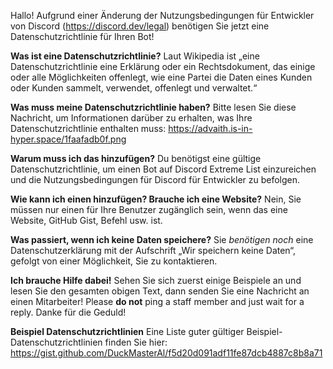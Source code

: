 Hallo! Aufgrund einer Änderung der Nutzungsbedingungen für Entwickler von Discord (<https://discord.dev/legal>) benötigen Sie jetzt eine Datenschutzrichtlinie für Ihren Bot!

**Was ist eine Datenschutzrichtlinie?** Laut Wikipedia ist „eine Datenschutzrichtlinie eine Erklärung oder ein Rechtsdokument, das einige oder alle Möglichkeiten offenlegt, wie eine Partei die Daten eines Kunden oder Kunden sammelt, verwendet, offenlegt und verwaltet.“

**Was muss meine Datenschutzrichtlinie haben?** Bitte lesen Sie diese Nachricht, um Informationen darüber zu erhalten, was Ihre Datenschutzrichtlinie enthalten muss: https://advaith.is-in-hyper.space/1faafadb0f.png

**Warum muss ich das hinzufügen?** Du benötigst eine gültige Datenschutzrichtlinie, um einen Bot auf Discord Extreme List einzureichen und die Nutzungsbedingungen für Discord für Entwickler zu befolgen.

**Wie kann ich einen hinzufügen? Brauche ich eine Website?** Nein, Sie müssen nur einen für Ihre Benutzer zugänglich sein, wenn das eine Website, GitHub Gist, Befehl usw. ist.

**Was passiert, wenn ich keine Daten speichere?** Sie *benötigen noch* eine Datenschutzerklärung mit der Aufschrift „Wir speichern keine Daten“, gefolgt von einer Möglichkeit, Sie zu kontaktieren.

**Ich brauche Hilfe dabei!** Sehen Sie sich zuerst einige Beispiele an und lesen Sie den gesamten obigen Text, dann senden Sie eine Nachricht an einen Mitarbeiter! Please __do not__ ping a staff member and just wait for a reply. Danke für die Geduld!

**Beispiel Datenschutzrichtlinien** Eine Liste guter gültiger Beispiel-Datenschutzrichtlinien finden Sie hier: <https://gist.github.com/DuckMasterAl/f5d20d091adf11fe87dcb4887c8b8a71>